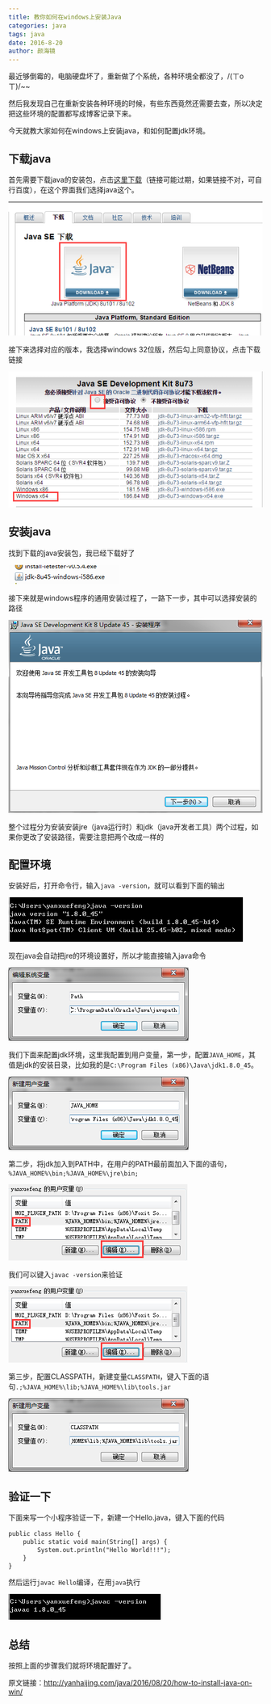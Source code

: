 ```yaml
---
title: 教你如何在windows上安装Java
categories: java
tags: java
date: 2016-8-20
author: 颜海镜
---
```


最近够倒霉的，电脑硬盘坏了，重新做了个系统，各种环境全都没了，/(ㄒoㄒ)/~~

然后我发现自己在重新安装各种环境的时候，有些东西竟然还需要去查，所以决定把这些环境的配置都写成博客记录下来。

今天就教大家如何在windows上安装java，和如何配置jdk环境。

<!-- more -->

## 下载java
首先需要下载java的安装包，点击[这里下载](http://www.oracle.com/technetwork/cn/java/javase/downloads/index.html)（链接可能过期，如果链接不对，可自行百度），在这个界面我们选择java这个。

![](/bimg/405.png)

接下来选择对应的版本，我选择windows 32位版，然后勾上同意协议，点击下载链接

![](/bimg/406.png)

## 安装java
找到下载的java安装包，我已经下载好了

![](/bimg/407.png)

接下来就是windows程序的通用安装过程了，一路下一步，其中可以选择安装的路径

![](/bimg/408.png)

整个过程分为安装安装jre（java运行时）和jdk（java开发者工具）两个过程，如果你更改了安装路径，需要注意把两个改成一样的

## 配置环境
安装好后，打开命令行，输入`java -version`，就可以看到下面的输出

![](/bimg/409.png)

现在java会自动把jre的环境设置好，所以才能直接输入java命令

![](/bimg/410.png)

我们下面来配置jdk环境，这里我配置到用户变量，第一步，配置`JAVA_HOME`，其值是jdk的安装目录，比如我的是`C:\Program Files (x86)\Java\jdk1.8.0_45`。

![](/bimg/411.png)

第二步，将jdk加入到PATH中，在用户的PATH最前面加入下面的语句，`%JAVA_HOME%\bin;%JAVA_HOME%\jre\bin;`

![](/bimg/412.png)

我们可以键入`javac -version`来验证

![](/bimg/412.png)

第三步，配置CLASSPATH，新建变量`CLASSPATH`，键入下面的语句`.;%JAVA_HOME%\lib;%JAVA_HOME%\lib\tools.jar`

![](/bimg/413.png)

## 验证一下
下面来写一个小程序验证一下，新建一个Hello.java，键入下面的代码

    public class Hello {
        public static void main(String[] args) {
            System.out.println("Hello World!!!");
        }
    }

然后运行`javac Hello`编译，在用`java`执行

![](/bimg/414.png)

## 总结
按照上面的步骤我们就将环境配置好了。

原文链接：http://yanhaijing.com/java/2016/08/20/how-to-install-java-on-win/

